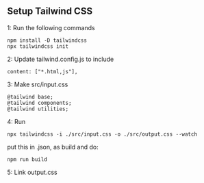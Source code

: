## Setup  Tailwind CSS
1: Run the following commands
```
npm install -D tailwindcss
npx tailwindcss init
```
2: Update tailwind.config.js to include
```
content: ["*.html,js"],
```
3: Make src/input.css
```
@tailwind base;
@tailwind components;
@tailwind utilities;
```
4: Run <br>
```
npx tailwindcss -i ./src/input.css -o ./src/output.css --watch
```
put this in .json, as build and do:
```
npm run build
```
5: Link output.css 